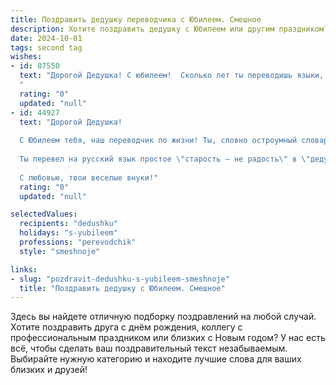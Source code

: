 ```yaml
---
title: Поздравить дедушку переводчика с Юбилеем. Смешное
description: Хотите поздравить дедушку с Юбилеем или другим праздником? Наш ИИ создаст незабываемое поздравление, а вы обязательно выделитесь среди других.  
date: 2024-10-01
tags: second tag
wishes:
- id: 87550
  text: "Дорогой Дедушка! С юбилеем!  Сколько лет ты переводишь языки, а всё ещё не перевёл нас на режим всеобщего веселья и безграничного застолья!  Пусть же этот юбилей станет переводом твоей обычной жизни в сказку, где все слова — только приятные, а все фразы — исполняются мгновенно!  Желаем тебе океан веселья, горы подарков и столько здоровья, чтобы перевести на другой язык… ну, скажем, все словари мира!
  "
  rating: "0"
  updated: "null"
- id: 44927
  text: "Дорогой Дедушка!
  
  С Юбилеем тебя, наш переводчик по жизни! Ты, словно остроумный словарь, всегда переводил самые запутанные ситуации в весёлые истории. Твои советы — это не просто слова, это настоящие шедевры перевода, когда даже самые сложные фразы звучат так, что их можно запомнить на всю жизнь!
  
  Ты перевел на русский язык простое \"старость — не радость\" в \"дедушка — это счастье\", и мы за это тебя очень любим! Пусть каждый день звучит как удачный перевод, а моменты жизни складываются в настоящий шедевр. Желаем здоровья, вдохновения и чтобы даже в 100 лет ты оставался мастером слова!
  
  С любовью, твои веселые внуки!"
  rating: "0"
  updated: "null"

selectedValues:
  recipients: "dedushku"
  holidays: "s-yubileem"
  professions: "perevodchik"
  style: "smeshnoje"

links:
- slug: "pozdravit-dedushku-s-yubileem-smeshnoje"
  title: "Поздравить дедушку с Юбилеем. Смешное"
---
```


Здесь вы найдете отличную подборку поздравлений на любой случай.
Хотите поздравить друга с днём рождения, коллегу с профессиональным праздником или близких с Новым годом? У нас есть всё, чтобы сделать ваш поздравительный текст незабываемым. Выбирайте нужную категорию и находите лучшие слова для ваших близких и друзей!
